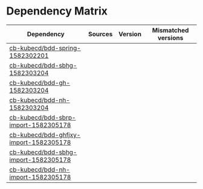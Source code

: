 # Dependency Matrix

Dependency | Sources | Version | Mismatched versions
---------- | ------- | ------- | -------------------
[cb-kubecd/bdd-spring-1582302201](https://github.com/cb-kubecd/bdd-spring-1582302201.git) |  | []() | 
[cb-kubecd/bdd-sbhg-1582303204](https://github.com/cb-kubecd/bdd-sbhg-1582303204.git) |  | []() | 
[cb-kubecd/bdd-gh-1582303204](https://github.com/cb-kubecd/bdd-gh-1582303204.git) |  | []() | 
[cb-kubecd/bdd-nh-1582303204](https://github.com/cb-kubecd/bdd-nh-1582303204.git) |  | []() | 
[cb-kubecd/bdd-sbrp-import-1582305178](https://github.com/cb-kubecd/bdd-sbrp-import-1582305178.git) |  | []() | 
[cb-kubecd/bdd-ghfjxy-import-1582305178](https://github.com/cb-kubecd/bdd-ghfjxy-import-1582305178.git) |  | []() | 
[cb-kubecd/bdd-sbhg-import-1582305178](https://github.com/cb-kubecd/bdd-sbhg-import-1582305178.git) |  | []() | 
[cb-kubecd/bdd-nh-import-1582305178](https://github.com/cb-kubecd/bdd-nh-import-1582305178.git) |  | []() | 

